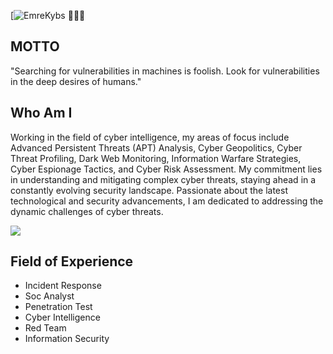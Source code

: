 [![EmreKybs](https://img.shields.io/badge/MadeBy-Emrekybs-purple) 🧛🏻‍♀️

## MOTTO
"Searching for vulnerabilities in machines is foolish. Look for vulnerabilities in the deep desires of humans."


## Who Am I
Working in the field of cyber intelligence, my areas of focus include Advanced Persistent Threats (APT) Analysis, Cyber Geopolitics, 
Cyber Threat Profiling, Dark Web Monitoring, Information Warfare Strategies, Cyber Espionage Tactics, and Cyber Risk Assessment. 
My commitment lies in understanding and mitigating complex cyber threats, staying ahead in a constantly evolving security landscape. 
Passionate about the latest technological and security advancements, I am dedicated to addressing the dynamic challenges of cyber threats.

<img src="https://github.com/emrekybs/emrekybs/blob/main/Dracula%20Os.jpeg">

## Field of Experience
* Incident Response
* Soc Analyst
* Penetration Test
* Cyber Intelligence
* Red Team
* Information Security
